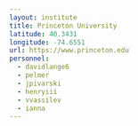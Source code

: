 ```yaml
---
layout: institute
title: Princeton University
latitude: 40.3431
longitude: -74.6551
url: https://www.princeton.edu
personnel:
  - davidlange6
  - pelmer
  - jpivarski
  - henryiii
  - vvassilev
  - ianna
---
```


